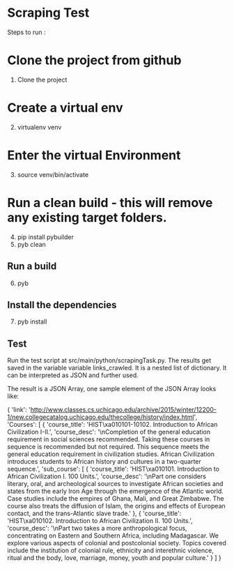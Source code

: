 # Scraping Test

Steps to run :

# Clone the project from github
1. Clone the project

# Create a virtual env
2. virtualenv venv

# Enter the virtual Environment
3. source venv/bin/activate

# Run a clean build - this will remove any existing target folders.
4. pip install pybuilder
5. pyb clean

## Run a build
6. pyb

## Install the dependencies
7. pyb install

## Test
Run the test script at src/main/python/scrapingTask.py. The results get saved in the variable variable links_crawled. 
It is a nested list of dictionary. It can be interpreted as JSON and further used.




The result is a JSON Array, one sample element of the JSON Array looks like:

{
'link': 'http://www.classes.cs.uchicago.edu/archive/2015/winter/12200-1/new.collegecatalog.uchicago.edu/thecollege/history/index.html',
'Courses': [
{
'course_title': 'HIST\xa010101-10102.  Introduction to African Civilization I-II.',
'course_desc': '\nCompletion of the general education requirement in social sciences recommended. Taking these courses in sequence is recommended but not required. This sequence meets the general education requirement in civilization studies. African Civilization introduces students to African history and cultures in a two-quarter sequence.',
'sub_course': [
  {
    'course_title': 'HIST\xa010101.  Introduction to African Civilization I.  100 Units.',
    'course_desc': '\nPart one considers literary, oral, and archeological sources to investigate African societies and states from the early Iron Age through the emergence of the Atlantic world. Case studies include the empires of Ghana, Mali, and Great Zimbabwe. The course also treats the diffusion of Islam, the origins and effects of European contact, and the trans-Atlantic slave trade.'
  },
  {
    'course_title': 'HIST\xa010102.  Introduction to African Civilization II.  100 Units.',
    'course_desc': '\nPart two takes a more anthropological focus, concentrating on Eastern and Southern Africa, including Madagascar. We explore various aspects of colonial and postcolonial society. Topics covered include the institution of colonial rule, ethnicity and interethnic violence, ritual and the body, love, marriage, money, youth and popular culture.'
  }
]
}


